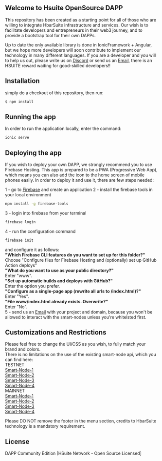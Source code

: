 ## Welcome to Hsuite OpenSource DAPP
This repository has been created as a starting point for all of those who are willing to integrate HbarSuite infrastructure and services.
Our wish is to facilitate developers and entrepreneurs in their web3 journey, and to provide a bootstrap tool for their own DAPPs.

Up to date the only available library is done in IonicFramework + Angular, but we hope more developers will soon contribute to implement our technology in many different languages. If you are a developer and you will to help us out, please write us on [Discord](https://discord.gg/bHtu9AduNH) or send us an [Email](mailto:info@hbarsuite.network), there is an HSUITE reward waiting for good-skilled developers!!

## Installation
simply do a checkout of this repository, then run:
```bash
$ npm install
```

## Running the app
In order to run the application locally, enter the command:
```bash
ionic serve
```
## Deploying the app
If you wish to deploy your own DAPP, we strongly recommend you to use Firebase Hosting.
This app is prepared to be a PWA (Progressive Web App), which means you can also add the icon to the home screen of mobile phones easily.
In order to deploy it and use it, there are few steps needed:

1 - go to [Firebase](https://console.firebase.google.com/u/0/) and create an application 
2 - install the firebase tools in your local environment
```bash
npm install -g firebase-tools
```
3 - login into firebase from your terminal
```bash
firebase login
```
4 - run the configuration command
```bash
firebase init
```
and configure it as follows:<br />
<b>"Which Firebase CLI features do you want to set up for this folder?"</b><br />
Choose "Configure files for Firebase Hosting and (optionally) set up GitHub Action deploys"<br />
<b>"What do you want to use as your public directory?"</b><br />Enter "www".<br />
<b>"Set up automatic builds and deploys with GitHub?"</b><br />Enter the option you prefer.<br />
<b>"Configure as a single-page app (rewrite all urls to /index.html)?"</b><br />Enter "Yes".<br />
<b>"File www/index.html already exists. Overwrite?"</b><br />Enter "No".<br />
5 - send us an [Email](mailto:info@hbarsuite.network) with your project and domain, because you won't be allowed to interact with the smart-nodes unless you're whitelsted first.<br />

## Customizations and Restrictions
Please feel free to change the UI/CSS as you wish, to fully match your brand and colors.<br />
There is no limitations on the use of the existing smart-node api, which you can find here:<br />
TESTNET<br />
[Smart-Node-1](testnet-sn1.hbarsuite.network/api)<br />
[Smart-Node-2](testnet-sn2.hbarsuite.network/api)<br />
[Smart-Node-3](testnet-sn3.hbarsuite.network/api)<br />
[Smart-Node-4](testnet-sn4.hbarsuite.network/api)<br />
MAINNET<br />
[Smart-Node-1](mainnet-sn1.hbarsuite.network/api)<br />
[Smart-Node-2](mainnet-sn2.hbarsuite.network/api)<br />
[Smart-Node-3](mainnet-sn3.hbarsuite.network/api)<br />
[Smart-Node-4](mainnet-sn4.hbarsuite.network/api)<br />

Please DO NOT remove the footer in the menu section, credits to HbarSuite technology is a mandatory requirement.

## License
DAPP Community Edition [HSuite Network - Open Source Licensed]
